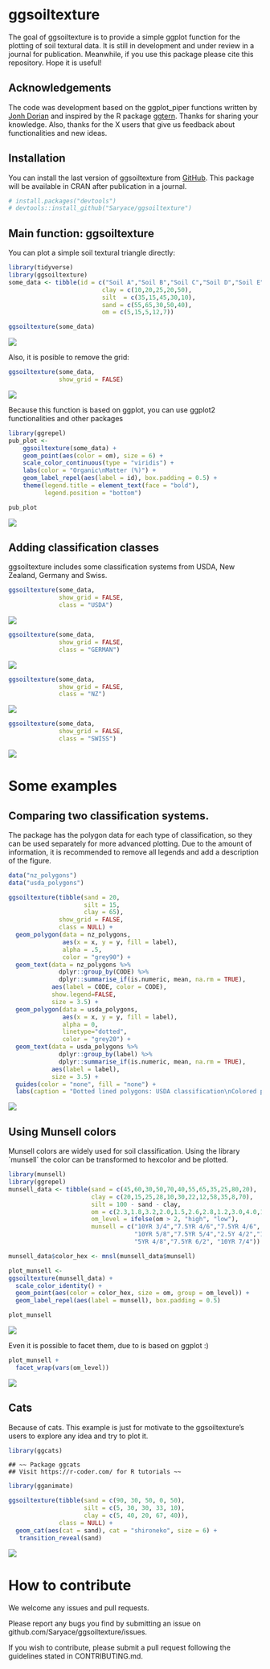 ggsoiltexture
================

The goal of ggsoiltexture is to provide a simple ggplot function for the
plotting of soil textural data. It is still in development and under
review in a journal for publication. Meanwhile, if you use this package
please cite this repository. Hope it is useful!

## Acknowledgements

The code was development based on the ggplot_piper functions written by
[Jonh Dorian](https://gist.github.com/johnDorian/5561272) and inspired
by the R package [ggtern](https://github.com/nicholasehamilton/ggtern).
Thanks for sharing your knowledge. Also, thanks for the X users that
give us feedback about functionalities and new ideas.

## Installation

You can install the last version of ggsoiltexture from
[GitHub](https://github.com/Saryace/ggsoiltexture). This package will be
available in CRAN after publication in a journal.

``` r
# install.packages("devtools")
# devtools::install_github("Saryace/ggsoiltexture")
```

## Main function: ggsoiltexture

You can plot a simple soil textural triangle directly:

``` r
library(tidyverse)
library(ggsoiltexture)
some_data <- tibble(id = c("Soil A","Soil B","Soil C","Soil D","Soil E"),
                          clay = c(10,20,25,20,50),
                          silt  = c(35,15,45,30,10),
                          sand = c(55,65,30,50,40),
                          om = c(5,15,5,12,7))

ggsoiltexture(some_data)
```

![](README_files/figure-gfm/simple_plot-1.png)<!-- -->

Also, it is posible to remove the grid:

``` r
ggsoiltexture(some_data,
              show_grid = FALSE)
```

![](README_files/figure-gfm/simple_plot-2-1.png)<!-- -->

Because this function is based on ggplot, you can use ggplot2
functionalities and other packages

``` r
library(ggrepel)
pub_plot <-
    ggsoiltexture(some_data) +
    geom_point(aes(color = om), size = 6) +
    scale_color_continuous(type = "viridis") +
    labs(color = "Organic\nMatter (%)") +
    geom_label_repel(aes(label = id), box.padding = 0.5) +
    theme(legend.title = element_text(face = "bold"),
          legend.position = "bottom")

pub_plot
```

![](README_files/figure-gfm/simple_plot-3-1.png)<!-- -->

## Adding classification classes

ggsoiltexture includes some classification systems from USDA, New
Zealand, Germany and Swiss.

``` r
ggsoiltexture(some_data,
              show_grid = FALSE,
              class = "USDA")
```

![](README_files/figure-gfm/simple_plot-4-1.png)<!-- -->

``` r
ggsoiltexture(some_data,
              show_grid = FALSE,
              class = "GERMAN")
```

![](README_files/figure-gfm/simple_plot-5-1.png)<!-- -->

``` r
ggsoiltexture(some_data,
              show_grid = FALSE,
              class = "NZ")
```

![](README_files/figure-gfm/simple_plot-6-1.png)<!-- -->

``` r
ggsoiltexture(some_data,
              show_grid = FALSE,
              class = "SWISS")
```

![](README_files/figure-gfm/simple_plot-7-1.png)<!-- -->

# Some examples

## Comparing two classification systems.

The package has the polygon data for each type of classification, so
they can be used separately for more advanced plotting. Due to the
amount of information, it is recommended to remove all legends and add a
description of the figure.

``` r
data("nz_polygons")
data("usda_polygons")

ggsoiltexture(tibble(sand = 20,
                     silt = 15,
                     clay = 65),
              show_grid = FALSE,
              class = NULL) +
  geom_polygon(data = nz_polygons, 
               aes(x = x, y = y, fill = label),
               alpha = .5,
               color = "grey90") +
  geom_text(data = nz_polygons %>%
              dplyr::group_by(CODE) %>%
              dplyr::summarise_if(is.numeric, mean, na.rm = TRUE),
            aes(label = CODE, color = CODE),
            show.legend=FALSE,
            size = 3.5) +
  geom_polygon(data = usda_polygons, 
               aes(x = x, y = y, fill = label),
               alpha = 0,
               linetype="dotted",
               color = "grey20") +
  geom_text(data = usda_polygons %>%
              dplyr::group_by(label) %>%
              dplyr::summarise_if(is.numeric, mean, na.rm = TRUE),
            aes(label = label),
            size = 3.5) +
  guides(color = "none", fill = "none") +
  labs(caption = "Dotted lined polygons: USDA classification\nColored polygons: New Zealand Classification")
```

![](README_files/figure-gfm/simple_plot-8-1.png)<!-- -->

## Using Munsell colors

Munsell colors are widely used for soil classification. Using the
library ´munsell´ the color can be transformed to hexcolor and be
plotted.

``` r
library(munsell)
library(ggrepel)
munsell_data <- tibble(sand = c(45,60,30,50,70,40,55,65,35,25,80,20),
                       clay = c(20,15,25,28,10,30,22,12,58,35,8,70),
                       silt = 100 - sand - clay,
                       om = c(2.3,1.8,3.2,2.0,1.5,2.6,2.8,1.2,3.0,4.0,1.0,4.2),
                       om_level = ifelse(om > 2, "high", "low"),
                       munsell = c("10YR 3/4","7.5YR 4/6","7.5YR 4/6", "10YR 4/2","5YR 3/6",
                                   "10YR 5/8","7.5YR 5/4","2.5Y 4/2","10YR 6/6",
                                   "5YR 4/8","7.5YR 6/2", "10YR 7/4"))

munsell_data$color_hex <- mnsl(munsell_data$munsell)

plot_munsell <- 
ggsoiltexture(munsell_data) +
  scale_color_identity() +
  geom_point(aes(color = color_hex, size = om, group = om_level)) +
  geom_label_repel(aes(label = munsell), box.padding = 0.5) 

plot_munsell
```

![](README_files/figure-gfm/simple_plot-9-1.png)<!-- -->

Even it is possible to facet them, due to is based on ggplot :)

``` r
plot_munsell +
  facet_wrap(vars(om_level))
```

![](README_files/figure-gfm/unnamed-chunk-1-1.png)<!-- -->

## Cats

Because of cats. This example is just for motivate to the
ggsoiltexture’s users to explore any idea and try to plot it.

``` r
library(ggcats)
```

    ## ~~ Package ggcats
    ## Visit https://r-coder.com/ for R tutorials ~~

``` r
library(gganimate)

ggsoiltexture(tibble(sand = c(90, 30, 50, 0, 50),
                     silt = c(5, 30, 30, 33, 10),
                     clay = c(5, 40, 20, 67, 40)),
              class = NULL) +
  geom_cat(aes(cat = sand), cat = "shironeko", size = 6) +
   transition_reveal(sand)
```

![](README_files/figure-gfm/unnamed-chunk-2-1.gif)<!-- -->

# How to contribute

We welcome any issues and pull requests.

Please report any bugs you find by submitting an issue on
github.com/Saryace/ggsoiltexture/issues.

If you wish to contribute, please submit a pull request following the
guidelines stated in CONTRIBUTING.md.
